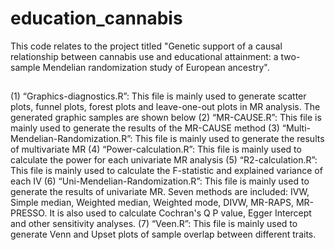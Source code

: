# education_cannabis
This code relates to the project titled "Genetic support of a causal relationship between cannabis use and educational attainment: a two-sample Mendelian randomization study of European ancestry".


## 
(1) “Graphics-diagnostics.R”: This file is mainly used to generate scatter plots, funnel plots, forest plots and leave-one-out plots in MR analysis. The generated graphic samples are shown below
(2) “MR-CAUSE.R”: This file is mainly used to generate the results of the MR-CAUSE method
(3) “Multi-Mendelian-Randomization.R”: This file is mainly used to generate the results of multivariate MR
(4) “Power-calculation.R”: This file is mainly used to calculate the power for each univariate MR analysis
(5) “R2-calculation.R”: This file is mainly used to calculate the F-statistic and explained variance of each IV
(6) “Uni-Mendelian-Randomization.R”: This file is mainly used to generate the results of univariate MR. Seven methods are included: IVW, Simple median, Weighted median, Weighted mode, DIVW, MR-RAPS, MR-PRESSO. It is also used to calculate Cochran's Q P value, Egger Intercept and other sensitivity analyses.
(7) “Veen.R”: This file is mainly used to generate Venn and Upset plots of sample overlap between different traits.
